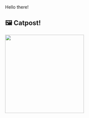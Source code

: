 Hello there!



## 🖼️ Catpost!

<sub>
    <img src="https://cdn2.thecatapi.com/images/2ri.jpg" height="256">
</sub>

